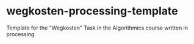 # wegkosten-processing-template
Template for the "Wegkosten" Task in the Algorithmics course written in processing
